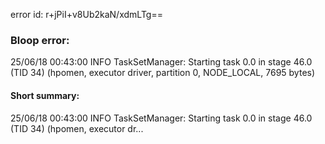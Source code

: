 error id: r+jPiI+v8Ub2kaN/xdmLTg==
### Bloop error:

25/06/18 00:43:00 INFO TaskSetManager: Starting task 0.0 in stage 46.0 (TID 34) (hpomen, executor driver, partition 0, NODE_LOCAL, 7695 bytes)
#### Short summary: 

25/06/18 00:43:00 INFO TaskSetManager: Starting task 0.0 in stage 46.0 (TID 34) (hpomen, executor dr...